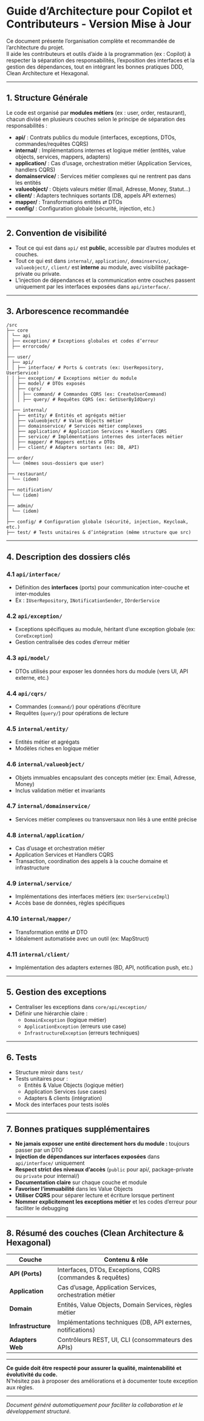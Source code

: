 # Guide d’Architecture pour Copilot et Contributeurs - Version Mise à Jour

Ce document présente l’organisation complète et recommandée de l’architecture du projet.  
Il aide les contributeurs et outils d’aide à la programmation (ex : Copilot) à respecter la séparation des
responsabilités, l’exposition des interfaces et la gestion des dépendances, tout en intégrant les bonnes pratiques DDD,
Clean Architecture et Hexagonal.

---

## 1. Structure Générale

Le code est organisé par **modules métiers** (ex : user, order, restaurant), chacun divisé en plusieurs couches selon le
principe de séparation des responsabilités :

- **api/** : Contrats publics du module (interfaces, exceptions, DTOs, commandes/requêtes CQRS)
- **internal/** : Implémentations internes et logique métier (entités, value objects, services, mappers, adapters)
- **application/** : Cas d’usage, orchestration métier (Application Services, handlers CQRS)
- **domainservice/** : Services métier complexes qui ne rentrent pas dans les entités
- **valueobject/** : Objets valeurs métier (Email, Adresse, Money, Statut…)
- **client/** : Adapters techniques sortants (DB, appels API externes)
- **mapper/** : Transformations entités ⇄ DTOs
- **config/** : Configuration globale (sécurité, injection, etc.)

---

## 2. Convention de visibilité

- Tout ce qui est dans `api/` est **public**, accessible par d’autres modules et couches.
- Tout ce qui est dans `internal/`, `application/`, `domainservice/`, `valueobject/`, `client/` est **interne** au
  module, avec visibilité package-private ou private.
- L’injection de dépendances et la communication entre couches passent uniquement par les interfaces exposées dans
  `api/interface/`.

---

## 3. Arborescence recommandée

```plaintext
/src
├── core
│ └── api
│ ├── exception/ # Exceptions globales et codes d’erreur
│ ├── errorcode/
│
├── user/
│ ├── api/
│ │ ├── interface/ # Ports & contrats (ex: UserRepository, UserService)
│ │ ├── exception/ # Exceptions métier du module
│ │ ├── model/ # DTOs exposés
│ │ ├── cqrs/
│ │ │ ├── command/ # Commandes CQRS (ex: CreateUserCommand)
│ │ │ ├── query/ # Requêtes CQRS (ex: GetUserByIdQuery)
│ │
│ ├── internal/
│ │ ├── entity/ # Entités et agrégats métier
│ │ ├── valueobject/ # Value Objects métier
│ │ ├── domainservice/ # Services métier complexes
│ │ ├── application/ # Application Services + Handlers CQRS
│ │ ├── service/ # Implémentations internes des interfaces métier
│ │ ├── mapper/ # Mappers entités ⇄ DTOs
│ │ ├── client/ # Adapters sortants (ex: DB, API)
│
├── order/
│ └── (mêmes sous-dossiers que user)
│
├── restaurant/
│ └── (idem)
│
├── notification/
│ └── (idem)
│
├── admin/
│ └── (idem)
│
├── config/ # Configuration globale (sécurité, injection, Keycloak, etc.)
├── test/ # Tests unitaires & d’intégration (même structure que src)
```

---

## 4. Description des dossiers clés

### 4.1 `api/interface/`

- Définition des **interfaces** (ports) pour communication inter-couche et inter-modules
- Ex : `IUserRepository`, `INotificationSender`, `IOrderService`

### 4.2 `api/exception/`

- Exceptions spécifiques au module, héritant d’une exception globale (ex: `CoreException`)
- Gestion centralisée des codes d’erreur métier

### 4.3 `api/model/`

- DTOs utilisés pour exposer les données hors du module (vers UI, API externe, etc.)

### 4.4 `api/cqrs/`

- Commandes (`command/`) pour opérations d’écriture
- Requêtes (`query/`) pour opérations de lecture

### 4.5 `internal/entity/`

- Entités métier et agrégats
- Modèles riches en logique métier

### 4.6 `internal/valueobject/`

- Objets immuables encapsulant des concepts métier (ex: Email, Adresse, Money)
- Inclus validation métier et invariants

### 4.7 `internal/domainservice/`

- Services métier complexes ou transversaux non liés à une entité précise

### 4.8 `internal/application/`

- Cas d’usage et orchestration métier
- Application Services et Handlers CQRS
- Transaction, coordination des appels à la couche domaine et infrastructure

### 4.9 `internal/service/`

- Implémentations des interfaces métiers (ex: `UserServiceImpl`)
- Accès base de données, règles spécifiques

### 4.10 `internal/mapper/`

- Transformation entité ⇄ DTO
- Idéalement automatisée avec un outil (ex: MapStruct)

### 4.11 `internal/client/`

- Implémentation des adapters externes (BD, API, notification push, etc.)

---

## 5. Gestion des exceptions

- Centraliser les exceptions dans `core/api/exception/`
- Définir une hiérarchie claire :
    - `DomainException` (logique métier)
    - `ApplicationException` (erreurs use case)
    - `InfrastructureException` (erreurs techniques)

---

## 6. Tests

- Structure miroir dans `test/`
- Tests unitaires pour :
    - Entités & Value Objects (logique métier)
    - Application Services (use cases)
    - Adapters & clients (intégration)
- Mock des interfaces pour tests isolés

---

## 7. Bonnes pratiques supplémentaires

- **Ne jamais exposer une entité directement hors du module :** toujours passer par un DTO
- **Injection de dépendances sur interfaces exposées** dans `api/interface/` uniquement
- **Respect strict des niveaux d’accès** (`public` pour api/, package-private ou `private` pour internal/)
- **Documentation claire** sur chaque couche et module
- **Favoriser l’immuabilité** dans les Value Objects
- **Utiliser CQRS** pour séparer lecture et écriture lorsque pertinent
- **Nommer explicitement les exceptions métier** et les codes d’erreur pour faciliter le debugging

---

## 8. Résumé des couches (Clean Architecture & Hexagonal)

| Couche             | Contenu & rôle                                               |
|--------------------|--------------------------------------------------------------|
| **API (Ports)**    | Interfaces, DTOs, Exceptions, CQRS (commandes & requêtes)    |
| **Application**    | Cas d’usage, Application Services, orchestration métier      |
| **Domain**         | Entités, Value Objects, Domain Services, règles métier       |
| **Infrastructure** | Implémentations techniques (DB, API externes, notifications) |
| **Adapters Web**   | Contrôleurs REST, UI, CLI (consommateurs des APIs)           |

---

**Ce guide doit être respecté pour assurer la qualité, maintenabilité et évolutivité du code.**  
N’hésitez pas à proposer des améliorations et à documenter toute exception aux règles.

---

*Document généré automatiquement pour faciliter la collaboration et le développement structuré.*


